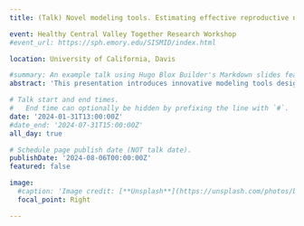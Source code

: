 ```yaml
---
title: (Talk) Novel modeling tools. Estimating effective reproductive number and forecasting hospitalizations.

event: Healthy Central Valley Together Research Workshop
#event_url: https://sph.emory.edu/SISMID/index.html

location: University of California, Davis

#summary: An example talk using Hugo Blox Builder's Markdown slides feature.
abstract: 'This presentation introduces innovative modeling tools designed to enhance the public health response to COVID-19 by leveraging wastewater-based epidemiology. We present a sequential method for monitoring COVID-19 infections through test positivity rates derived from SARS-CoV-2 RNA concentrations in wastewater. Our adaptive model, which adjusts parameters in real time, captures significant temporal changes in the positivity rate and provides estimates of the effective reproductive number. This approach enables more accurate and timely tracking of viral transmission dynamics. Additionally, we explore a linear mixed-effects model to forecast COVID-19 hospitalizations based on wastewater data. This model accounts for the non-independence of longitudinal data by incorporating random effects, and evaluates various predictors, including confirmed cases, test positivity rates, and wastewater concentrations. Our results show that wastewater data can effectively predict hospitalization trends and that the relationship between wastewater concentrations and hospitalizations varies across counties and infection waves.'

# Talk start and end times.
#   End time can optionally be hidden by prefixing the line with `#`.
date: '2024-01-31T13:00:00Z'
#date_end: '2024-07-31T15:00:00Z'
all_day: true

# Schedule page publish date (NOT talk date).
publishDate: '2024-08-06T00:00:00Z'
featured: false

image:
  #caption: 'Image credit: [**Unsplash**](https://unsplash.com/photos/bzdhc5b3Bxs)'
  focal_point: Right

---
```



